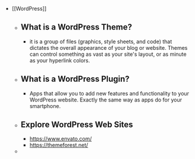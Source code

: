 - [[WordPress]]
	- ## What is a WordPress Theme?
		- it is a group of files (graphics, style sheets, and code) that dictates the overall appearance of your blog or website. Themes can control something as vast as your site's layout, or as minute as your hyperlink colors.
	- ## What is a WordPress Plugin?
		- Apps that allow you to add new features and functionality to your WordPress website. Exactly the same way as apps do for your smartphone.
	- ## Explore WordPress Web Sites
		- https://www.envato.com/
		- https://themeforest.net/
	-